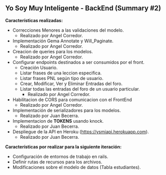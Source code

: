 ## Yo Soy Muy Inteligente - BackEnd (Summary #2)

**Características realizadas:**
- Correcciones Menores a las validaciones del modelo.
	- Realizado por Angel Corredor.
- Implementación Gema Annotate y Will_Paginate.
	- Realizado por Angel Corredor.
- Creacion de queries para los modelos.
	- Realizado por Angel Corredor.
- Configurar endpoints destinados a ser consumidos por el front.
	- Creación Usuario.
	- Listar frases de una leccion especifica.
	- Listar frases PNL según tipo de usuario.
	- Crear, Modificar, Ver y Eliminar Entradas del foro.
	- Listar todas las entradas del foro de un usuario particular.
		- Realizado por Angel Corredor.
- Habilitacion de CORS para comunicacion con el FrontEnd
	- Realizado por Angel Corredor.
- Implementación de serializadores para los modelos.
	- Realizado por Juan Becerra.
- Implementacion de **TOKENS** usando knock.
	- Realizado por Juan Becerra.
- Despliegue de la API en Heroku (https://ysmiapi.herokuapp.com).
	- Realizado por Juan Becerra.

**Características por realizar para la siguiente iteración:**
 - Configuración de entornos de trabajo en rails.
 - Definir rutas de recursos para los archivos.
 - Modificaciones sobre el modelo de datos (Tabla estudiantes).
